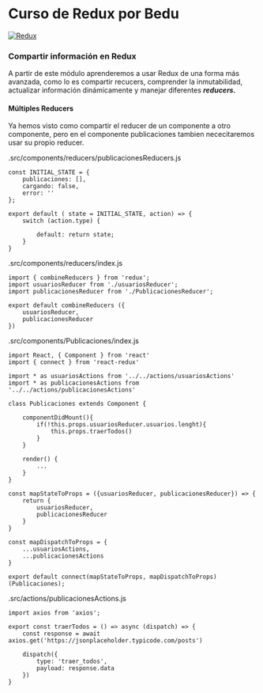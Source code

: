 # Curso de Redux por Bedu

[![Redux](https://i.ibb.co/WH2dzkQ/redux-simple.gif "Redux")](https://i.ibb.co/WH2dzkQ/redux-simple.gif "Redux")

### Compartir información en Redux

A partir de este módulo aprenderemos a usar Redux de una forma más avanzada, como lo es compartir recucers, comprender la inmutabilidad, actualizar información dinámicamente y manejar diferentes ***reducers.***

#### Múltiples Reducers

Ya hemos visto como compartir el reducer de un componente a otro componente, pero en el componente publicaciones tambien nececitaremos usar su propio reducer.


.src/components/reducers/publicacionesReducers.js
```
const INITIAL_STATE = {
	publicaciones: [],
	cargando: false,
	error: ''
};

export default ( state = INITIAL_STATE, action) => {
	switch (action.type) {

		default: return state;
	}
}
```

.src/components/reducers/index.js
```
import { combineReducers } from 'redux';
import usuariosReducer from './usuariosReducer';
import publicacionesReducer from './PublicacionesReducer';

export default combineReducers ({
	usuariosReducer,
	publicacionesReducer
})
```

.src/components/Publicaciones/index.js
```
import React, { Component } from 'react'
import { connect } from 'react-redux'

import * as usuariosActions from '../../actions/usuariosActions'
import * as publicacionesActions from '../../actions/publicacionesActions'

class Publicaciones extends Component {

	componentDidMount(){
		if(!this.props.usuariosReducer.usuarios.lenght){
			this.props.traerTodos()
		}
	}

	render() {
		...
	}
}

const mapStateToProps = ({usuariosReducer, publicacionesReducer}) => {
	return {
		usuariosReducer,
		publicacionesReducer
	}
}

const mapDispatchToProps = {
	...usuariosActions,
	...publicacionesActions
}

export default connect(mapStateToProps, mapDispatchToProps)(Publicaciones);
```

.src/actions/publicacionesActions.js
```
import axios from 'axios';

export const traerTodos = () => async (dispatch) => {
	const response = await axios.get('https://jsonplaceholder.typicode.com/posts')

	dispatch({
		type: 'traer_todos',
		payload: response.data
	})
}
```